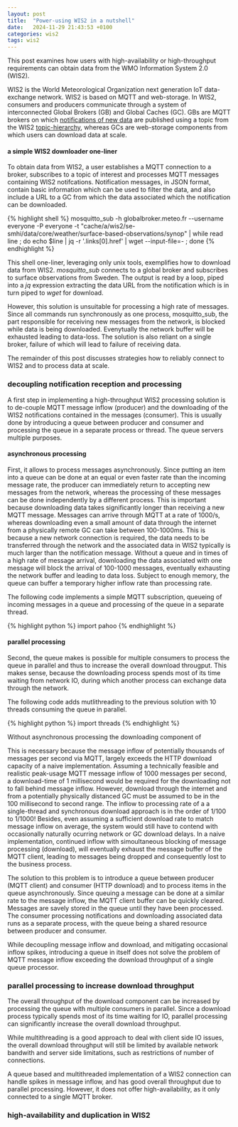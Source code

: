```yaml
---
layout: post
title:  "Power-using WIS2 in a nutshell"
date:   2024-11-29 21:43:53 +0100
categories: wis2
tags: wis2 
---
```

This post examines how users with high-availability or high-throughput requirements can obtain data from the WMO Information System 2.0 (WIS2). 

WIS2 is the World Meteorological Organization next generation IoT data-exchange network. WIS2 is based on MQTT and web-storage. 
In WIS2, consumers and producers communicate through a system of interconnected Global Brokers (GB) and Global Caches (GC).
GBs are MQTT brokers on which [notifications of new data](https://github.com/wmo-im/wis2-notification-message) are published using a topic from the WIS2 [topic-hierarchy](https://github.com/wmo-im/wis2-topic-hierarchy/), 
whereas GCs are web-storage components from which users can download data at scale. 

#### a simple WIS2 downloader one-liner

To obtain data from WIS2, a user establishes a MQTT connection to a broker, subscribes to a topic of interest and processes MQTT messages containing WIS2 notifcations. Notification messages, in JSON format, contain basic information which can be used to filter the data, and also include a URL to a GC from which the 
data associated which the notification can be downloaded.

{% highlight shell %}
mosquitto_sub -h globalbroker.meteo.fr --username everyone -P everyone  -t "cache/a/wis2/se-smhi/data/core/weather/surface-based-observations/synop" |  while read line ; do echo $line | jq -r '.links[0].href' | wget --input-file=-  ; done
{% endhighlight %}

This shell one-liner, leveraging only unix tools, exemplifies how to download data from WIS2. _mosquitto_sub_ connects to a global broker and subscribes to surface observations from Sweden.
The output is read by a loop, piped into a _jq_ expression extracting the data URL from the notification which is in turn piped to _wget_ for download.

However, this solution is unsuitable for processing a high rate of messages. Since all commands run synchronously as one process, mosquitto_sub, the part responsible
for receiving new messages from the network, is blocked while data is being downloaded. Evenytually the network buffer will be exhausted leading to data-loss.
The solution is also reliant on a single broker, failure of which will lead to failure of receiving data.

The remainder of this post discusses strategies how to reliably connect to WIS2 and to process data at scale.


### decoupling notification reception and processing

A first step in implementing a high-throughput WIS2 processing solution is to de-couple MQTT message inflow (producer) and the downloading of 
the WIS2 notifications contained in the messages (consumer). This is usually done by introducing a queue between producer and consumer and processing
the queue in a separate process or thread. 
The queue servers multiple purposes. 

#### asynchronous processing

First, it allows to process messages asynchronously. Since putting an item into a queue can be done at an equal or even faster
rate than the incoming message rate, the producer can immediately return to accepting new messages from the network, whereas the processing of these
messages can be done independently by a different process. 
This is important because downloading data takes significantly longer than receiving a new MQTT message. 
Messages can arrive through MQTT at a rate of 1000/s, whereas downloading even a small amount of data through the internet from a physically remote
GC can take between 100-1000ms. This is because a new network connection is required, the data needs to be transferred through the network and 
the associated data in WIS2 typically is much larger than the notification message. 
Without a queue and in times of a high rate of message arrival, downloading the data associated with one message will block the arrival of 100-1000 messages, 
eventually exhausting the network buffer and leading to data loss.
Subject to enough memory, the queue can buffer a temporary higher inflow rate than processing rate.

The following code implements a simple MQTT subscription, queueing of incoming messages in a queue and processing of the queue in a separate thread.

{% highlight python %}
import pahoo
{% endhighlight %}

#### parallel processing

Second, the queue makes is possible for multiple consumers to process the queue in parallel and thus to increase the overall download througput. 
This makes sense, because the downloading process spends most of its time waiting from network IO, during which another process can exchange data 
through the network.

The following code adds mutlithreading to the previous solution with 10 threads consuming the queue in parallel.

{% highlight python %}
import threads
{% endhighlight %}

Without asynchronous processing the downloading component of 


This is necessary because the message inflow of potentially thousands of messages per 
second via MQTT, largely exceeds the HTTP download capacity of a naive implementation. Assuming a technically feasible and realistic peak-usage MQTT message inflow of 1000 messages per second, 
a download-time of 1 millisecond would be required for the downloading not to fall behind message inflow.
However, download through the internet and from a potentially physically distanced GC must be assumed to be in the 100 millisecond to second range.
The inflow to processing rate of a a single-thread and synchronous download approach is in the order of 1/100 to 1/1000!
Besides, even assuming a sufficient download rate to match message inflow on average, the system would still have to contend with occasionally naturally ocurring network or GC download delays. 
In a naive implementation, continued inflow with simoultaneous blocking of message processing (download), 
will eventually exhaust the message buffer of the MQTT client, leading to messages being dropped and consequently lost to the business process.

The solution to this problem is to introduce a queue between producer (MQTT client) and consumer (HTTP download) and to process items in the 
queue asynchronously. Since queuing a message can be done at a similar rate to the message inflow, the MQTT client buffer can be quickly 
cleared. Messages are savely stored in the queue until they have been processed. The consumer processing notifications and downloading associated data
runs as a separate process, with the queue being a shared resource between producer and consumer. 



While decoupling message inflow and download, and mitigating occasional inflow spikes, 
introducing a queue in itself does not solve the problem of MQTT message inflow exceeding the download throughput of a single queue processor. 

### parallel processing to increase download throughput  

The overall throughput of the download component can be increased by processing the queue with multiple consumers in parallel. 
Since a download process typically spends most of its time waiting for IO, parallel processing can significantly increase the overall download 
throughput. 



While multithreading is a good approach to deal with client side IO issues, the overall download throughput will still be limited by 
available network bandwith and server side limitations, such as restrictions of number of connections.

A queue based and multithreaded implementation of a WIS2 connection can handle spikes in message inflow, and has good overall throughput 
due to parallel processing. However, it does not offer high-availability, as it only connected to a single MQTT broker. 

### high-availability and duplication in WIS2

